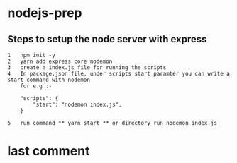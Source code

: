 # nodejs-prep
##  Steps to setup the node server with express

    1   npm init -y
    2   yarn add express core nodemon
    3   create a index.js file for running the scripts
    4   In package.json file, under scripts start paramter you can write a start command with nodemon
        for e.g :-

        "scripts": {
            "start": "nodemon index.js",
        }
    
    5   run command ** yarn start ** or directory run nodemon index.js
#   last comment
